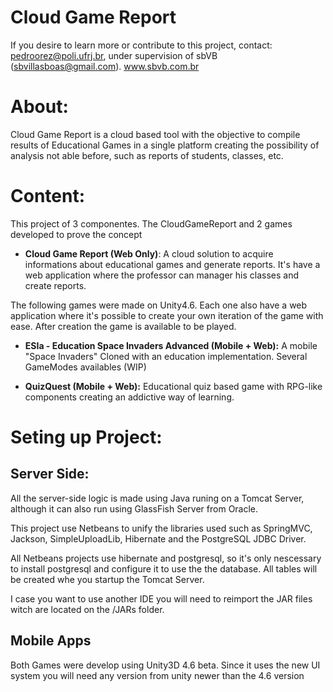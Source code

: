 # Cloud Game Report 

If you desire to learn more or contribute to this project, contact: pedroorez@poli.ufrj.br, under supervision of sbVB (sbvillasboas@gmail.com). www.sbvb.com.br

# About:
Cloud Game Report is a cloud based tool with the objective to compile results of Educational Games in a single platform creating the possibility of analysis not able before, such as reports of students, classes, etc.

# Content:
This project of 3 componentes. The CloudGameReport and 2 games developed to prove the concept

* **Cloud Game Report (Web Only)**: A cloud solution to acquire informations about educational games and generate reports. It's have a web application where the professor can manager his classes and create reports.

The following games were made on Unity4.6. Each one also have a web application where it's possible to create your own iteration of the game with ease. After creation the game is available to be played.

* **ESIa - Education Space Invaders Advanced (Mobile + Web):** A mobile "Space Invaders" Cloned with an education implementation. Several GameModes availables (WIP)

* **QuizQuest (Mobile + Web):** Educational quiz based game with RPG-like components creating an addictive way of learning.


# Seting up Project:

## Server Side:

All the server-side logic is made using Java runing on a Tomcat Server, although it can also run using GlassFish Server from Oracle.

This project use Netbeans to unify the libraries used such as SpringMVC, Jackson, SimpleUploadLib, Hibernate and the PostgreSQL JDBC Driver. 

All Netbeans projects use hibernate and postgresql, so it's only nescessary to install postgresql and configure it to use the the database. All tables will be created whe you startup the Tomcat Server.

I case you want to use another IDE you will need to reimport the JAR files witch are located on the /JARs folder. 

## Mobile Apps

Both Games were develop using Unity3D 4.6 beta. Since it uses the new UI system you will need any version from unity newer than the 4.6 version


